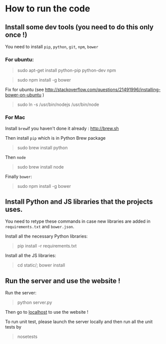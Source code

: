 How to run the code
====

## Install some dev tools (you need to do this only once !)
You need to install `pip`, `python`, `git`, `npm`, `bower`
 
### For ubuntu:

> sudo apt-get install python-pip python-dev npm

> sudo npm install -g bower

Fix for ubuntu (see http://stackoverflow.com/questions/21491996/installing-bower-on-ubuntu )
> sudo ln -s /usr/bin/nodejs /usr/bin/node 

### For Mac
Install `brew`if you haven't done it already : http://brew.sh

Then install `pip` which is in Python Brew package

> sudo brew install python

Then `node`
> sudo brew install node

Finally `bower`:
> sudo npm install -g bower


## Install Python and JS libraries that the projects uses.
You need to retype these commands in case new libraries are added in `requirements.txt` and `bower.json`.

Install all the necessary Python libraries:
> pip install -r requirements.txt

Install all the JS libraries:
> cd static/; bower install

## Run the server and use the website !
Run the server:
> python server.py

Then go to [localhost](http://localhost:5000) to use the website !
 
To run unit test, please launch the server locally and then run all the unit tests by 
> nosetests
